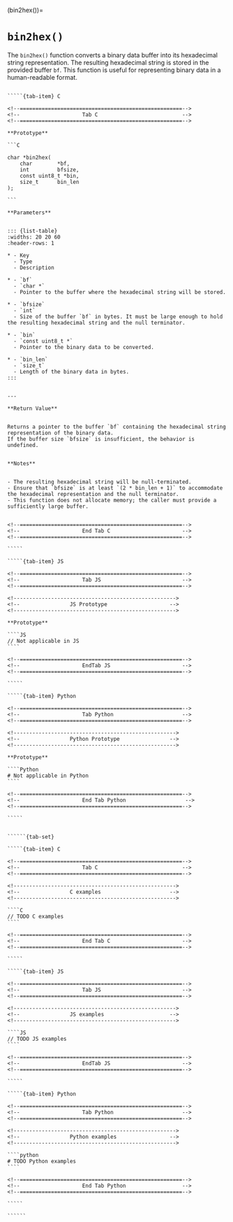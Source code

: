 <!-- ============================================================== -->
(bin2hex())=
# `bin2hex()`
<!-- ============================================================== -->


The `bin2hex()` function converts a binary data buffer into its hexadecimal string representation. 
The resulting hexadecimal string is stored in the provided buffer `bf`. 
This function is useful for representing binary data in a human-readable format.


<!------------------------------------------------------------>
<!--                    Prototypes                          -->
<!------------------------------------------------------------>

``````{tab-set}

`````{tab-item} C

<!--====================================================-->
<!--                    Tab C                           -->
<!--====================================================-->

**Prototype**

```C

char *bin2hex(
    char        *bf,
    int         bfsize,
    const uint8_t *bin,
    size_t      bin_len
);

```

**Parameters**


::: {list-table}
:widths: 20 20 60
:header-rows: 1

* - Key
  - Type
  - Description

* - `bf`
  - `char *`
  - Pointer to the buffer where the hexadecimal string will be stored.

* - `bfsize`
  - `int`
  - Size of the buffer `bf` in bytes. It must be large enough to hold the resulting hexadecimal string and the null terminator.

* - `bin`
  - `const uint8_t *`
  - Pointer to the binary data to be converted.

* - `bin_len`
  - `size_t`
  - Length of the binary data in bytes.
:::


---

**Return Value**


Returns a pointer to the buffer `bf` containing the hexadecimal string representation of the binary data. 
If the buffer size `bfsize` is insufficient, the behavior is undefined.


**Notes**


- The resulting hexadecimal string will be null-terminated.
- Ensure that `bfsize` is at least `(2 * bin_len + 1)` to accommodate the hexadecimal representation and the null terminator.
- This function does not allocate memory; the caller must provide a sufficiently large buffer.


<!--====================================================-->
<!--                    End Tab C                       -->
<!--====================================================-->

`````

`````{tab-item} JS

<!--====================================================-->
<!--                    Tab JS                          -->
<!--====================================================-->

<!---------------------------------------------------->
<!--                JS Prototype                    -->
<!---------------------------------------------------->

**Prototype**

````JS
// Not applicable in JS
````

<!--====================================================-->
<!--                    EndTab JS                       -->
<!--====================================================-->

`````

`````{tab-item} Python

<!--====================================================-->
<!--                    Tab Python                      -->
<!--====================================================-->

<!---------------------------------------------------->
<!--                Python Prototype                -->
<!---------------------------------------------------->

**Prototype**

````Python
# Not applicable in Python
````

<!--====================================================-->
<!--                    End Tab Python                   -->
<!--====================================================-->

`````

``````

<!------------------------------------------------------------>
<!--                    Examples                            -->
<!------------------------------------------------------------>

```````{dropdown} Examples

``````{tab-set}

`````{tab-item} C

<!--====================================================-->
<!--                    Tab C                           -->
<!--====================================================-->

<!---------------------------------------------------->
<!--                C examples                      -->
<!---------------------------------------------------->

````C
// TODO C examples
````

<!--====================================================-->
<!--                    End Tab C                       -->
<!--====================================================-->

`````

`````{tab-item} JS

<!--====================================================-->
<!--                    Tab JS                          -->
<!--====================================================-->

<!---------------------------------------------------->
<!--                JS examples                     -->
<!---------------------------------------------------->

````JS
// TODO JS examples
````

<!--====================================================-->
<!--                    EndTab JS                       -->
<!--====================================================-->

`````

`````{tab-item} Python

<!--====================================================-->
<!--                    Tab Python                      -->
<!--====================================================-->

<!---------------------------------------------------->
<!--                Python examples                 -->
<!---------------------------------------------------->

````python
# TODO Python examples
````

<!--====================================================-->
<!--                    End Tab Python                  -->
<!--====================================================-->

`````

``````

```````

